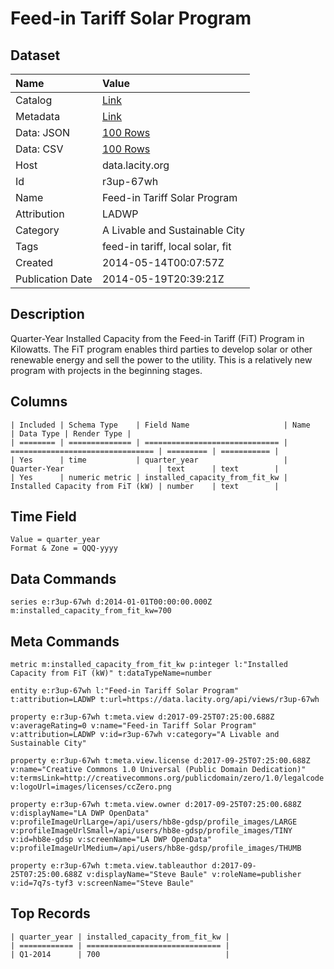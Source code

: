 # Feed-in Tariff Solar Program

## Dataset

| Name | Value |
| :--- | :---- |
| Catalog | [Link](https://catalog.data.gov/dataset/feed-in-tariff-solar-program-b2309) |
| Metadata | [Link](https://data.lacity.org/api/views/r3up-67wh) |
| Data: JSON | [100 Rows](https://data.lacity.org/api/views/r3up-67wh/rows.json?max_rows=100) |
| Data: CSV | [100 Rows](https://data.lacity.org/api/views/r3up-67wh/rows.csv?max_rows=100) |
| Host | data.lacity.org |
| Id | r3up-67wh |
| Name | Feed-in Tariff Solar Program |
| Attribution | LADWP |
| Category | A Livable and Sustainable City |
| Tags | feed-in tariff, local solar, fit |
| Created | 2014-05-14T00:07:57Z |
| Publication Date | 2014-05-19T20:39:21Z |

## Description

Quarter-Year	Installed Capacity from the Feed-in Tariff (FiT) Program in Kilowatts. The FiT program enables third parties to develop solar or other renewable energy and sell the power to the utility.  This is a relatively new program with projects in the beginning stages.

## Columns

```ls
| Included | Schema Type    | Field Name                     | Name                             | Data Type | Render Type |
| ======== | ============== | ============================== | ================================ | ========= | =========== |
| Yes      | time           | quarter_year                   | Quarter-Year                     | text      | text        |
| Yes      | numeric metric | installed_capacity_from_fit_kw | Installed Capacity from FiT (kW) | number    | text        |
```

## Time Field

```ls
Value = quarter_year
Format & Zone = QQQ-yyyy
```

## Data Commands

```ls
series e:r3up-67wh d:2014-01-01T00:00:00.000Z m:installed_capacity_from_fit_kw=700
```

## Meta Commands

```ls
metric m:installed_capacity_from_fit_kw p:integer l:"Installed Capacity from FiT (kW)" t:dataTypeName=number

entity e:r3up-67wh l:"Feed-in Tariff Solar Program" t:attribution=LADWP t:url=https://data.lacity.org/api/views/r3up-67wh

property e:r3up-67wh t:meta.view d:2017-09-25T07:25:00.688Z v:averageRating=0 v:name="Feed-in Tariff Solar Program" v:attribution=LADWP v:id=r3up-67wh v:category="A Livable and Sustainable City"

property e:r3up-67wh t:meta.view.license d:2017-09-25T07:25:00.688Z v:name="Creative Commons 1.0 Universal (Public Domain Dedication)" v:termsLink=http://creativecommons.org/publicdomain/zero/1.0/legalcode v:logoUrl=images/licenses/ccZero.png

property e:r3up-67wh t:meta.view.owner d:2017-09-25T07:25:00.688Z v:displayName="LA DWP OpenData" v:profileImageUrlLarge=/api/users/hb8e-gdsp/profile_images/LARGE v:profileImageUrlSmall=/api/users/hb8e-gdsp/profile_images/TINY v:id=hb8e-gdsp v:screenName="LA DWP OpenData" v:profileImageUrlMedium=/api/users/hb8e-gdsp/profile_images/THUMB

property e:r3up-67wh t:meta.view.tableauthor d:2017-09-25T07:25:00.688Z v:displayName="Steve Baule" v:roleName=publisher v:id=7q7s-tyf3 v:screenName="Steve Baule"
```

## Top Records

```ls
| quarter_year | installed_capacity_from_fit_kw | 
| ============ | ============================== | 
| Q1-2014      | 700                            | 
```
